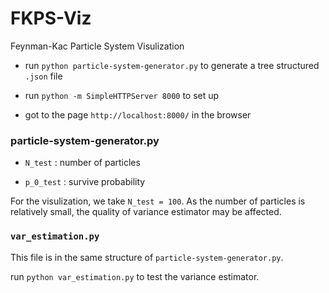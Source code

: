 # FKPS-Viz
Feynman-Kac Particle System Visulization


* run `python particle-system-generator.py` to generate a tree
  structured `.json` file

* run `python -m SimpleHTTPServer 8000` to set up

* got to the page `http://localhost:8000/` in the browser 
 
### particle-system-generator.py

* `N_test` :  number of particles

* `p_0_test` : survive probability

For the visulization, we take `N_test = 100`. As the number of
particles is relatively small, the quality of variance estimator may
be affected.

### `var_estimation.py` 

This file is in the same structure of `particle-system-generator.py`.

run `python var_estimation.py` to test the variance estimator. 
